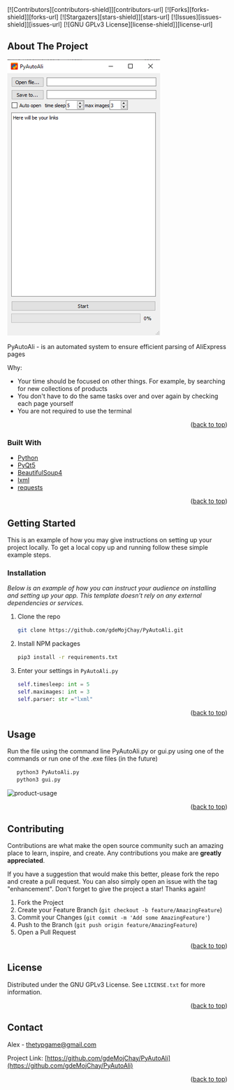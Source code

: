 
<div id="top"></div>
[![Contributors][contributors-shield]][contributors-url]
[![Forks][forks-shield]][forks-url]
[![Stargazers][stars-shield]][stars-url]
[![Issues][issues-shield]][issues-url]
[![GNU GPLv3 License][license-shield]][license-url]

## About The Project

![product-screenshot](media/product-screenshot.png)

PyAutoAli - is an automated system to ensure efficient parsing of AliExpress pages

Why:
* Your time should be focused on other things. For example, by searching for new collections of products
* You don't have to do the same tasks over and over again by checking each page yourself
* You are not required to use the terminal

<p align="right">(<a href="#top">back to top</a>)</p>



### Built With

* [Python](https://www.python.org/)
* [PyQt5](https://pypi.org/project/PyQt5/)
* [BeautifulSoup4](https://pypi.org/project/beautifulsoup4/)
* [lxml](https://pypi.org/project/lxml/)
* [requests](https://pypi.org/project/requests/)

<p align="right">(<a href="#top">back to top</a>)</p>



<!-- GETTING STARTED -->
## Getting Started

This is an example of how you may give instructions on setting up your project locally.
To get a local copy up and running follow these simple example steps.

### Installation

_Below is an example of how you can instruct your audience on installing and setting up your app. This template doesn't rely on any external dependencies or services._

1. Clone the repo
   ```sh
   git clone https://github.com/gdeMojChay/PyAutoAli.git
   ```
2. Install NPM packages
   ```sh
   pip3 install -r requirements.txt
   ```
3. Enter your settings in `PyAutoAli.py`
   ```py
   self.timesleep: int = 5
   self.maximages: int = 3
   self.parser: str ="lxml"
   ```

<p align="right">(<a href="#top">back to top</a>)</p>



<!-- USAGE EXAMPLES -->
## Usage

Run the file using the command line PyAutoAli.py or gui.py using one of the commands or run one of the .exe files (in the future)
```sh
   python3 PyAutoAli.py
   python3 gui.py
   ```
![product-usage](media/product-usage.gif)
<p align="right">(<a href="#top">back to top</a>)</p>

<!-- CONTRIBUTING -->
## Contributing

Contributions are what make the open source community such an amazing place to learn, inspire, and create. Any contributions you make are **greatly appreciated**.

If you have a suggestion that would make this better, please fork the repo and create a pull request. You can also simply open an issue with the tag "enhancement".
Don't forget to give the project a star! Thanks again!

1. Fork the Project
2. Create your Feature Branch (`git checkout -b feature/AmazingFeature`)
3. Commit your Changes (`git commit -m 'Add some AmazingFeature'`)
4. Push to the Branch (`git push origin feature/AmazingFeature`)
5. Open a Pull Request

<p align="right">(<a href="#top">back to top</a>)</p>



<!-- LICENSE -->
## License

Distributed under the GNU GPLv3 License. See `LICENSE.txt` for more information.

<p align="right">(<a href="#top">back to top</a>)</p>



<!-- CONTACT -->
## Contact

Alex - thetypgame@gmail.com

Project Link: [https://github.com/gdeMojChay/PyAutoAli](https://github.com/gdeMojChay/PyAutoAli)

<p align="right">(<a href="#top">back to top</a>)</p>

[contributors-shield]: https://img.shields.io/github/contributors/gdeMojChay/PyAutoAli.svg?style=for-the-badge
[contributors-url]: https://github.com/gdeMojChay/PyAutoAli//graphs/contributors
[forks-shield]: https://img.shields.io/github/forks/gdeMojChay/PyAutoAli/.svg?style=for-the-badge
[forks-url]: https://github.com/gdeMojChay/PyAutoAli/network/members
[stars-shield]: https://img.shields.io/github/stars/gdeMojChay/PyAutoAli.svg?style=for-the-badge
[stars-url]: https://github.com/gdeMojChay/PyAutoAli/stargazers
[issues-shield]: https://img.shields.io/github/issues/gdeMojChay/PyAutoAli.svg?style=for-the-badge
[issues-url]: https://github.com/gdeMojChay/PyAutoAli/issues
[license-shield]: https://img.shields.io/github/license/gdeMojChay/PyAutoAli.svg?style=for-the-badge
[license-url]: https://github.com/gdeMojChay/PyAutoAli/blob/master/LICENSE.txt
